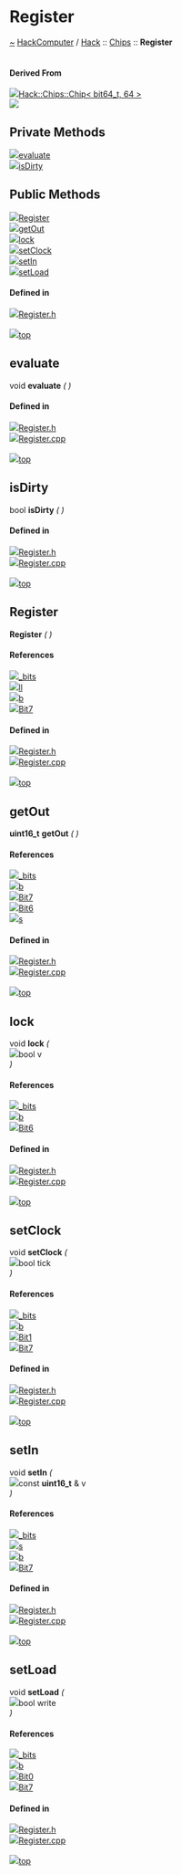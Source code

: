 <a id="register"></a>
<h1>Register</h1>
<a id="a01108"></a>
<a href="https://github.com/CharlesCarley/HackComputer#~">~</a>
<a href="index.md#index">HackComputer</a>
<span class="inline-text">/</span>
<a href="a00888.md#hack">Hack</a>
<span class="inline-text">::</span>
<a href="a00890.md#chips">Chips</a>
<span class="inline-text">::</span>
<span class="bold-text"><b>Register</b></span>
<br/>
<br/>
<a id="derived-from"></a>
<h4>Derived From</h4>
<div class="icon-link">
<img src="../images/class.svg"/><a href="a00984.md#chip">Hack::Chips::Chip&lt; bit64_t, 64 &gt;</a>
</div>
<img src="../images/dot/internal-diagram-36.dot.svg"/><br/>
<a id="private-methods"></a>
<h2>Private Methods</h2>
<span class="icon-list-item"><a href="#evaluate" class="icon-list-item"><img src="../images/class.svg" class="icon-list-item"/><span class="icon-list-item">evaluate</span>
</a>
</span>
<br/>
<span class="icon-list-item"><a href="#isdirty" class="icon-list-item"><img src="../images/class.svg" class="icon-list-item"/><span class="icon-list-item">isDirty</span>
</a>
</span>
<br/>
<a id="public-methods"></a>
<h2>Public Methods</h2>
<span class="icon-list-item"><a href="#register" class="icon-list-item"><img src="../images/class.svg" class="icon-list-item"/><span class="icon-list-item">Register</span>
</a>
</span>
<br/>
<span class="icon-list-item"><a href="#getout" class="icon-list-item"><img src="../images/class.svg" class="icon-list-item"/><span class="icon-list-item">getOut</span>
</a>
</span>
<br/>
<span class="icon-list-item"><a href="#lock" class="icon-list-item"><img src="../images/class.svg" class="icon-list-item"/><span class="icon-list-item">lock</span>
</a>
</span>
<br/>
<span class="icon-list-item"><a href="#setclock" class="icon-list-item"><img src="../images/class.svg" class="icon-list-item"/><span class="icon-list-item">setClock</span>
</a>
</span>
<br/>
<span class="icon-list-item"><a href="#setin" class="icon-list-item"><img src="../images/class.svg" class="icon-list-item"/><span class="icon-list-item">setIn</span>
</a>
</span>
<br/>
<span class="icon-list-item"><a href="#setload" class="icon-list-item"><img src="../images/class.svg" class="icon-list-item"/><span class="icon-list-item">setLoad</span>
</a>
</span>
<br/>
<a id="defined-in"></a>
<h4>Defined in</h4>
<span class="icon-list-item"><a href="https://github.com/CharlesCarley/HackComputer/blob/master/Source/Chips/Register.h#L31" class="icon-list-item"><img src="../images/file.svg" class="icon-list-item"/><span class="icon-list-item">Register.h</span>
</a>
</span>
<br/>
<br/>
<span class="icon-list-item"><a href="#register" class="icon-list-item"><img src="../images/jumpToTop.svg" class="icon-list-item"/><span class="icon-list-item">top</span>
</a>
</span>
<a id="evaluate"></a>
<h2>evaluate</h2>
<span class="inline-text">void</span>
<span class="bold-text"><b>evaluate</b></span>
<span class="italic-text"><i>(</i></span>
<span class="italic-text"><i>)</i></span>
<a id="defined-in"></a>
<h4>Defined in</h4>
<span class="icon-list-item"><a href="https://github.com/CharlesCarley/HackComputer/blob/master/Source/Chips/Register.h#L33" class="icon-list-item"><img src="../images/file.svg" class="icon-list-item"/><span class="icon-list-item">Register.h</span>
</a>
</span>
<br/>
<span class="icon-list-item"><a href="https://github.com/CharlesCarley/HackComputer/blob/master/Source/Chips/Register.cpp#L88" class="icon-list-item"><img src="../images/file.svg" class="icon-list-item"/><span class="icon-list-item">Register.cpp</span>
</a>
</span>
<br/>
<br/>
<span class="icon-list-item"><a href="#register" class="icon-list-item"><img src="../images/jumpToTop.svg" class="icon-list-item"/><span class="icon-list-item">top</span>
</a>
</span>
<br/>
<a id="isdirty"></a>
<h2>isDirty</h2>
<span class="inline-text">bool</span>
<span class="bold-text"><b>isDirty</b></span>
<span class="italic-text"><i>(</i></span>
<span class="italic-text"><i>)</i></span>
<a id="defined-in"></a>
<h4>Defined in</h4>
<span class="icon-list-item"><a href="https://github.com/CharlesCarley/HackComputer/blob/master/Source/Chips/Register.h#L34" class="icon-list-item"><img src="../images/file.svg" class="icon-list-item"/><span class="icon-list-item">Register.h</span>
</a>
</span>
<br/>
<span class="icon-list-item"><a href="https://github.com/CharlesCarley/HackComputer/blob/master/Source/Chips/Register.cpp#L83" class="icon-list-item"><img src="../images/file.svg" class="icon-list-item"/><span class="icon-list-item">Register.cpp</span>
</a>
</span>
<br/>
<br/>
<span class="icon-list-item"><a href="#register" class="icon-list-item"><img src="../images/jumpToTop.svg" class="icon-list-item"/><span class="icon-list-item">top</span>
</a>
</span>
<br/>
<a id="register"></a>
<h2>Register</h2>
<span class="bold-text"><b>Register</b></span>
<span class="italic-text"><i>(</i></span>
<span class="italic-text"><i>)</i></span>
<a id="references"></a>
<h4>References</h4>
<div class="paragraph">
<span class="paragraph"><img src="../images/class.svg"/><a href="a00984.md#_bits">_bits</a>
</span>
</div>
<div class="paragraph">
<span class="paragraph"><img src="../images/class.svg"/><a href="a00976.md#ll">ll</a>
</span>
</div>
<div class="paragraph">
<span class="paragraph"><img src="../images/class.svg"/><a href="a00976.md#b">b</a>
</span>
</div>
<div class="paragraph">
<span class="paragraph"><img src="../images/class.svg"/><a href="a00890.md#bit7">Bit7</a>
</span>
</div>
<a id="defined-in"></a>
<h4>Defined in</h4>
<span class="icon-list-item"><a href="https://github.com/CharlesCarley/HackComputer/blob/master/Source/Chips/Register.h#L40" class="icon-list-item"><img src="../images/file.svg" class="icon-list-item"/><span class="icon-list-item">Register.h</span>
</a>
</span>
<br/>
<span class="icon-list-item"><a href="https://github.com/CharlesCarley/HackComputer/blob/master/Source/Chips/Register.cpp#L26" class="icon-list-item"><img src="../images/file.svg" class="icon-list-item"/><span class="icon-list-item">Register.cpp</span>
</a>
</span>
<br/>
<br/>
<span class="icon-list-item"><a href="#register" class="icon-list-item"><img src="../images/jumpToTop.svg" class="icon-list-item"/><span class="icon-list-item">top</span>
</a>
</span>
<br/>
<a id="getout"></a>
<h2>getOut</h2>
<span class="bold-text"><b>uint16_t</b></span>
<span class="bold-text"><b>getOut</b></span>
<span class="italic-text"><i>(</i></span>
<span class="italic-text"><i>)</i></span>
<a id="references"></a>
<h4>References</h4>
<div class="paragraph">
<span class="paragraph"><img src="../images/class.svg"/><a href="a00984.md#_bits">_bits</a>
</span>
</div>
<div class="paragraph">
<span class="paragraph"><img src="../images/class.svg"/><a href="a00976.md#b">b</a>
</span>
</div>
<div class="paragraph">
<span class="paragraph"><img src="../images/class.svg"/><a href="a00890.md#bit7">Bit7</a>
</span>
</div>
<div class="paragraph">
<span class="paragraph"><img src="../images/class.svg"/><a href="a00890.md#bit6">Bit6</a>
</span>
</div>
<div class="paragraph">
<span class="paragraph"><img src="../images/class.svg"/><a href="a00976.md#s">s</a>
</span>
</div>
<a id="defined-in"></a>
<h4>Defined in</h4>
<span class="icon-list-item"><a href="https://github.com/CharlesCarley/HackComputer/blob/master/Source/Chips/Register.h#L46" class="icon-list-item"><img src="../images/file.svg" class="icon-list-item"/><span class="icon-list-item">Register.h</span>
</a>
</span>
<br/>
<span class="icon-list-item"><a href="https://github.com/CharlesCarley/HackComputer/blob/master/Source/Chips/Register.cpp#L68" class="icon-list-item"><img src="../images/file.svg" class="icon-list-item"/><span class="icon-list-item">Register.cpp</span>
</a>
</span>
<br/>
<br/>
<span class="icon-list-item"><a href="#register" class="icon-list-item"><img src="../images/jumpToTop.svg" class="icon-list-item"/><span class="icon-list-item">top</span>
</a>
</span>
<br/>
<a id="lock"></a>
<h2>lock</h2>
<span class="inline-text">void</span>
<span class="bold-text"><b>lock</b></span>
<span class="italic-text"><i>(</i></span>
<div class="paragraph">
<span class="paragraph"><img src="../images/horSpace24px.svg"/><span class="inline-text">bool</span>
<span class="inline-text">v</span>
</span>
</div>
<span class="italic-text"><i>)</i></span>
<a id="references"></a>
<h4>References</h4>
<div class="paragraph">
<span class="paragraph"><img src="../images/class.svg"/><a href="a00984.md#_bits">_bits</a>
</span>
</div>
<div class="paragraph">
<span class="paragraph"><img src="../images/class.svg"/><a href="a00976.md#b">b</a>
</span>
</div>
<div class="paragraph">
<span class="paragraph"><img src="../images/class.svg"/><a href="a00890.md#bit6">Bit6</a>
</span>
</div>
<a id="defined-in"></a>
<h4>Defined in</h4>
<span class="icon-list-item"><a href="https://github.com/CharlesCarley/HackComputer/blob/master/Source/Chips/Register.h#L48" class="icon-list-item"><img src="../images/file.svg" class="icon-list-item"/><span class="icon-list-item">Register.h</span>
</a>
</span>
<br/>
<span class="icon-list-item"><a href="https://github.com/CharlesCarley/HackComputer/blob/master/Source/Chips/Register.cpp#L75" class="icon-list-item"><img src="../images/file.svg" class="icon-list-item"/><span class="icon-list-item">Register.cpp</span>
</a>
</span>
<br/>
<br/>
<span class="icon-list-item"><a href="#register" class="icon-list-item"><img src="../images/jumpToTop.svg" class="icon-list-item"/><span class="icon-list-item">top</span>
</a>
</span>
<br/>
<a id="setclock"></a>
<h2>setClock</h2>
<span class="inline-text">void</span>
<span class="bold-text"><b>setClock</b></span>
<span class="italic-text"><i>(</i></span>
<div class="paragraph">
<span class="paragraph"><img src="../images/horSpace24px.svg"/><span class="inline-text">bool</span>
<span class="inline-text">tick</span>
</span>
</div>
<span class="italic-text"><i>)</i></span>
<a id="references"></a>
<h4>References</h4>
<div class="paragraph">
<span class="paragraph"><img src="../images/class.svg"/><a href="a00984.md#_bits">_bits</a>
</span>
</div>
<div class="paragraph">
<span class="paragraph"><img src="../images/class.svg"/><a href="a00976.md#b">b</a>
</span>
</div>
<div class="paragraph">
<span class="paragraph"><img src="../images/class.svg"/><a href="a00890.md#bit1">Bit1</a>
</span>
</div>
<div class="paragraph">
<span class="paragraph"><img src="../images/class.svg"/><a href="a00890.md#bit7">Bit7</a>
</span>
</div>
<a id="defined-in"></a>
<h4>Defined in</h4>
<span class="icon-list-item"><a href="https://github.com/CharlesCarley/HackComputer/blob/master/Source/Chips/Register.h#L44" class="icon-list-item"><img src="../images/file.svg" class="icon-list-item"/><span class="icon-list-item">Register.h</span>
</a>
</span>
<br/>
<span class="icon-list-item"><a href="https://github.com/CharlesCarley/HackComputer/blob/master/Source/Chips/Register.cpp#L54" class="icon-list-item"><img src="../images/file.svg" class="icon-list-item"/><span class="icon-list-item">Register.cpp</span>
</a>
</span>
<br/>
<br/>
<span class="icon-list-item"><a href="#register" class="icon-list-item"><img src="../images/jumpToTop.svg" class="icon-list-item"/><span class="icon-list-item">top</span>
</a>
</span>
<br/>
<a id="setin"></a>
<h2>setIn</h2>
<span class="inline-text">void</span>
<span class="bold-text"><b>setIn</b></span>
<span class="italic-text"><i>(</i></span>
<div class="paragraph">
<span class="paragraph"><img src="../images/horSpace24px.svg"/><span class="inline-text">const </span>
<span class="bold-text"><b>uint16_t</b></span>
<span class="inline-text"> &amp;</span>
<span class="inline-text">v</span>
</span>
</div>
<span class="italic-text"><i>)</i></span>
<a id="references"></a>
<h4>References</h4>
<div class="paragraph">
<span class="paragraph"><img src="../images/class.svg"/><a href="a00984.md#_bits">_bits</a>
</span>
</div>
<div class="paragraph">
<span class="paragraph"><img src="../images/class.svg"/><a href="a00976.md#s">s</a>
</span>
</div>
<div class="paragraph">
<span class="paragraph"><img src="../images/class.svg"/><a href="a00976.md#b">b</a>
</span>
</div>
<div class="paragraph">
<span class="paragraph"><img src="../images/class.svg"/><a href="a00890.md#bit7">Bit7</a>
</span>
</div>
<a id="defined-in"></a>
<h4>Defined in</h4>
<span class="icon-list-item"><a href="https://github.com/CharlesCarley/HackComputer/blob/master/Source/Chips/Register.h#L42" class="icon-list-item"><img src="../images/file.svg" class="icon-list-item"/><span class="icon-list-item">Register.h</span>
</a>
</span>
<br/>
<span class="icon-list-item"><a href="https://github.com/CharlesCarley/HackComputer/blob/master/Source/Chips/Register.cpp#L32" class="icon-list-item"><img src="../images/file.svg" class="icon-list-item"/><span class="icon-list-item">Register.cpp</span>
</a>
</span>
<br/>
<br/>
<span class="icon-list-item"><a href="#register" class="icon-list-item"><img src="../images/jumpToTop.svg" class="icon-list-item"/><span class="icon-list-item">top</span>
</a>
</span>
<br/>
<a id="setload"></a>
<h2>setLoad</h2>
<span class="inline-text">void</span>
<span class="bold-text"><b>setLoad</b></span>
<span class="italic-text"><i>(</i></span>
<div class="paragraph">
<span class="paragraph"><img src="../images/horSpace24px.svg"/><span class="inline-text">bool</span>
<span class="inline-text">write</span>
</span>
</div>
<span class="italic-text"><i>)</i></span>
<a id="references"></a>
<h4>References</h4>
<div class="paragraph">
<span class="paragraph"><img src="../images/class.svg"/><a href="a00984.md#_bits">_bits</a>
</span>
</div>
<div class="paragraph">
<span class="paragraph"><img src="../images/class.svg"/><a href="a00976.md#b">b</a>
</span>
</div>
<div class="paragraph">
<span class="paragraph"><img src="../images/class.svg"/><a href="a00890.md#bit0">Bit0</a>
</span>
</div>
<div class="paragraph">
<span class="paragraph"><img src="../images/class.svg"/><a href="a00890.md#bit7">Bit7</a>
</span>
</div>
<a id="defined-in"></a>
<h4>Defined in</h4>
<span class="icon-list-item"><a href="https://github.com/CharlesCarley/HackComputer/blob/master/Source/Chips/Register.h#L43" class="icon-list-item"><img src="../images/file.svg" class="icon-list-item"/><span class="icon-list-item">Register.h</span>
</a>
</span>
<br/>
<span class="icon-list-item"><a href="https://github.com/CharlesCarley/HackComputer/blob/master/Source/Chips/Register.cpp#L41" class="icon-list-item"><img src="../images/file.svg" class="icon-list-item"/><span class="icon-list-item">Register.cpp</span>
</a>
</span>
<br/>
<br/>
<span class="icon-list-item"><a href="#register" class="icon-list-item"><img src="../images/jumpToTop.svg" class="icon-list-item"/><span class="icon-list-item">top</span>
</a>
</span>
<br/>
</div>
</div>
</body>
</html>
